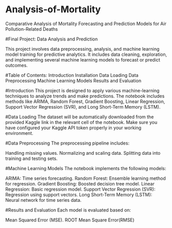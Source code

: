# Analysis-of-Mortality
Comparative Analysis of Mortality Forecasting and Prediction Models for Air Pollution-Related Deaths

#Final Project: Data Analysis and Prediction

This project involves data preprocessing, analysis, and machine learning model training for predictive analytics. It includes data cleaning, exploration, and implementing several machine learning models to forecast or predict outcomes.

#Table of Contents:
Introduction
Installation
Data Loading
Data Preprocessing
Machine Learning Models
Results and Evaluation

#Introduction
This project is designed to apply various machine-learning techniques to analyze trends and make predictions. The notebook includes methods like ARIMA, Random Forest, Gradient Boosting, Linear Regression, Support Vector Regression (SVR), and Long Short-Term Memory (LSTM).

#Data Loading
The dataset will be automatically downloaded from the provided Kaggle link in the relevant cell of the notebook. Make sure you have configured your Kaggle API token properly in your working environment.

#Data Preprocessing
The preprocessing pipeline includes:

Handling missing values.
Normalizing and scaling data.
Splitting data into training and testing sets.

#Machine Learning Models
The notebook implements the following models:

ARIMA: Time series forecasting.
Random Forest: Ensemble learning method for regression.
Gradient Boosting: Boosted decision tree model.
Linear Regression: Basic regression model.
Support Vector Regression (SVR): Regression using support vectors.
Long Short-Term Memory (LSTM): Neural network for time series data.

#Results and Evaluation
Each model is evaluated based on:

Mean Squared Error (MSE).
ROOT Mean Square Error(RMSE)
